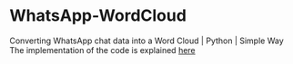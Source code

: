 # WhatsApp-WordCloud
Converting WhatsApp chat data into a Word Cloud | Python | Simple Way    
The implementation of the code is explained [here](https://www.geeksforgeeks.org/converting-whatsapp-chat-data-into-a-word-cloud-using-python/)    

